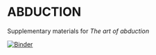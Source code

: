 # ABDUCTION
Supplementary materials for *The art of abduction*

[![Binder](https://mybinder.org/badge_logo.svg)](https://mybinder.org/v2/gh/IgorDouven/ABDUCTION/master)
